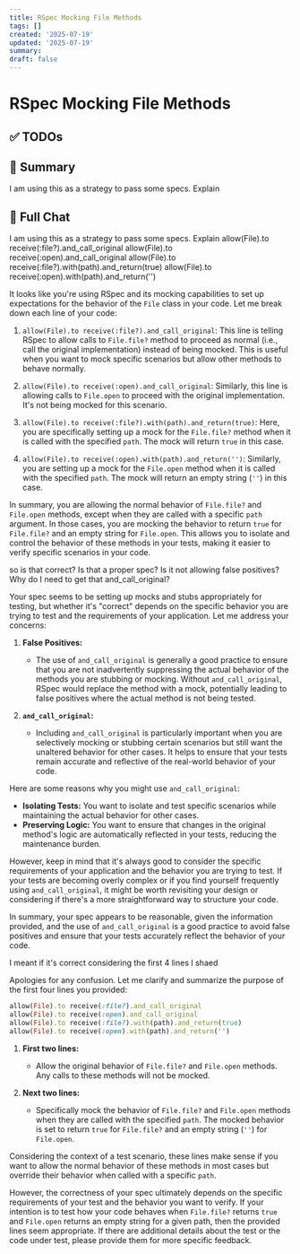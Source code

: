 ```yaml
---
title: RSpec Mocking File Methods
tags: []
created: '2025-07-19'
updated: '2025-07-19'
summary:
draft: false
---
```


# RSpec Mocking File Methods

## ✅ TODOs


## 📌 Summary
I am using this as a strategy to pass some specs. Explain

## 🧠 Full Chat


I am using this as a strategy to pass some specs. Explain
      allow(File).to receive(:file?).and_call_original
      allow(File).to receive(:open).and_call_original
      allow(File).to receive(:file?).with(path).and_return(true)
      allow(File).to receive(:open).with(path).and_return('')


It looks like you're using RSpec and its mocking capabilities to set up expectations for the behavior of the `File` class in your code. Let me break down each line of your code:

1. `allow(File).to receive(:file?).and_call_original`: This line is telling RSpec to allow calls to `File.file?` method to proceed as normal (i.e., call the original implementation) instead of being mocked. This is useful when you want to mock specific scenarios but allow other methods to behave normally.

2. `allow(File).to receive(:open).and_call_original`: Similarly, this line is allowing calls to `File.open` to proceed with the original implementation. It's not being mocked for this scenario.

3. `allow(File).to receive(:file?).with(path).and_return(true)`: Here, you are specifically setting up a mock for the `File.file?` method when it is called with the specified `path`. The mock will return `true` in this case.

4. `allow(File).to receive(:open).with(path).and_return('')`: Similarly, you are setting up a mock for the `File.open` method when it is called with the specified `path`. The mock will return an empty string (`''`) in this case.

In summary, you are allowing the normal behavior of `File.file?` and `File.open` methods, except when they are called with a specific `path` argument. In those cases, you are mocking the behavior to return `true` for `File.file?` and an empty string for `File.open`. This allows you to isolate and control the behavior of these methods in your tests, making it easier to verify specific scenarios in your code.

so is that correct? Is that a proper spec? Is it not allowing false positives? Why do I need to get that and_call_original?

Your spec seems to be setting up mocks and stubs appropriately for testing, but whether it's "correct" depends on the specific behavior you are trying to test and the requirements of your application. Let me address your concerns:

1. **False Positives:**
   - The use of `and_call_original` is generally a good practice to ensure that you are not inadvertently suppressing the actual behavior of the methods you are stubbing or mocking. Without `and_call_original`, RSpec would replace the method with a mock, potentially leading to false positives where the actual method is not being tested.

2. **`and_call_original`:**
   - Including `and_call_original` is particularly important when you are selectively mocking or stubbing certain scenarios but still want the unaltered behavior for other cases. It helps to ensure that your tests remain accurate and reflective of the real-world behavior of your code.

Here are some reasons why you might use `and_call_original`:
   - **Isolating Tests:** You want to isolate and test specific scenarios while maintaining the actual behavior for other cases.
   - **Preserving Logic:** You want to ensure that changes in the original method's logic are automatically reflected in your tests, reducing the maintenance burden.

However, keep in mind that it's always good to consider the specific requirements of your application and the behavior you are trying to test. If your tests are becoming overly complex or if you find yourself frequently using `and_call_original`, it might be worth revisiting your design or considering if there's a more straightforward way to structure your code.

In summary, your spec appears to be reasonable, given the information provided, and the use of `and_call_original` is a good practice to avoid false positives and ensure that your tests accurately reflect the behavior of your code.

I meant if it's correct considering the first 4 lines I shaed

Apologies for any confusion. Let me clarify and summarize the purpose of the first four lines you provided:

```ruby
allow(File).to receive(:file?).and_call_original
allow(File).to receive(:open).and_call_original
allow(File).to receive(:file?).with(path).and_return(true)
allow(File).to receive(:open).with(path).and_return('')
```

1. **First two lines:**
   - Allow the original behavior of `File.file?` and `File.open` methods. Any calls to these methods will not be mocked.

2. **Next two lines:**
   - Specifically mock the behavior of `File.file?` and `File.open` methods when they are called with the specified `path`. The mocked behavior is set to return `true` for `File.file?` and an empty string (`''`) for `File.open`.

Considering the context of a test scenario, these lines make sense if you want to allow the normal behavior of these methods in most cases but override their behavior when called with a specific `path`.

However, the correctness of your spec ultimately depends on the specific requirements of your test and the behavior you want to verify. If your intention is to test how your code behaves when `File.file?` returns `true` and `File.open` returns an empty string for a given path, then the provided lines seem appropriate. If there are additional details about the test or the code under test, please provide them for more specific feedback.